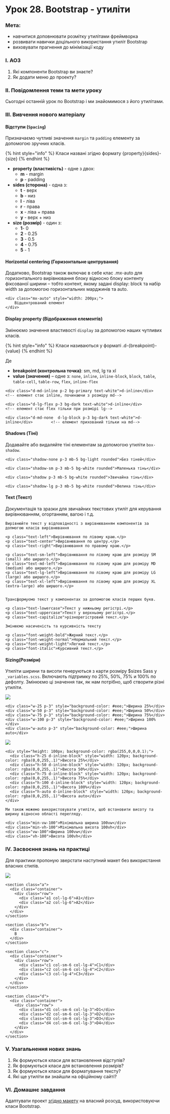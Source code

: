 # Урок 28. Bootstrap - утиліти

### Мета:

* навчитися доповнювати розмітку утилітами фреймворка
* розвивати навички доцільного використання утиліт Bootstrap
* виховувати прагнення до мінімізації коду

### І. АОЗ

1. Які компоненти Bootstrap ви знаєте?
2. Як додати меню до проекту?

### ІІ. Повідомлення теми та мети уроку

Сьогодні останній урок по Bootstrap і ми знайомимося з його утилітами.

### ІІІ. Вивчення нового матеріалу

#### Відступи \(`Spacing`\)

Призначаємо чутливі значення `margin` та `padding` елементу за допомогою зручних класів.

{% hint style="info" %}
Класи названі згідно формату {property}{sides}-{size}
{% endhint %}

* **property \(властивість\)** - одне з двох:
  * **m** - margin
  * **p** - padding
* **sides \(сторона\)** - одна з:
  * **t** - верх
  * **b** - низ
  * **l** - ліва
  * **r** - права
  * **x** - ліва + права
  * **y** - верх + низ
* **size \(розмір\)** - один з:
  * **1**- 0
  * **2** - 0.25
  * **3** - 0.5
  * **4** - 0.75
  * **5** - 1

#### Horizontal centering \(Горизонтальне центрування\)

Додатково, Bootstrap також включає в себе клас .mx-auto для горизонтального вирівнювання блоку відносно блоку контенту фіксованої ширини – тобто контент, якому задані display: block та набір width за допомогою горизонтальних марджинів та auto.

```text
<div class="mx-auto" style="width: 200px;">
    Відцентрований елемент
</div>
```

#### Display property \(Відображення елементів\)

Змінюємо значення властивості `display` за допомогою наших чутливих класів.

{% hint style="info" %}
Класи називаються у форматі .d-{breakpoint}-{value}
{% endhint %}

Де

* **breakpoint \(контрольна точка\)**: sm, md, lg та xl
* **value \(значення\)** – одне з: `none`, `inline`, `inline-block`, `block`, `table`, `table-cell`, `table-row`, `flex`, `inline-flex`

```text
<div class="d-md-inline p-2 bg-primary text-white">d-inline</div>               <!-- елемент стає inline, починаючи з розміру md-->

<div class="d-lg-flex p-3 bg-dark text-white">d-inline</div>                    <!-- елемент стає flex тільки при розмірі lg-->

<div class="d-md-none  d-lg-block p-3 bg-dark text-white">d-inline</div>        <!-- елемент прихований тільки на md-->
```

#### Shadows \(Тіні\)

Додавайте або видаляйте тіні елементам за допомогою утиліти `box-shadow`.

```text
<div class="shadow-none p-3 mb-5 bg-light rounded">Без тіней</div>

<div class="shadow-sm p-3 mb-5 bg-white rounded">Маленька тінь</div>

<div class="shadow p-3 mb-5 bg-white rounded">Звичайна тінь</div>

<div class="shadow-lg p-3 mb-5 bg-white rounded">Велика тінь</div>
```

#### Text \(Текст\)

Документація та зразки для звичайних текстових утиліт для керування вирівнюванням, огортанням, вагою і т.д.

```text
Вирівнюйте текст у відповідності з вирівнюванням компонентів за допмогою класів вирівнювання

<p class="text-left">Вирівнювання по лівому краю.</p>
<p class="text-center">Вирівнювання по центру.</p>
<p class="text-right">Вирівнювання по правому краю.</p>

<p class="text-sm-left">Вирівнювання по лівому краю для розміру SM (small) або ширшого.</p>
<p class="text-md-left">Вирівнювання по лівому краю для розміру MD (medium) або ширшого.</p>
<p class="text-lg-left">Вирівнювання по лівому краю для розміру LG (large) або ширшого.</p>
<p class="text-xl-left">Вирівнювання по лівому краю для розміру XL (extra-large) або ширшого.</p>
```

```text

Трансформуємо текст у компонентах за допомогою класів перших букв.

<p class="text-lowercase">Текст у нижньому регістрі.</p>
<p class="text-uppercase">Текст у верхньому регістрі.</p>
<p class="text-capitalize">різнорегістровий текст.</p>
```

```text
Змінюємо насиченість та курсивність тексту

<p class="font-weight-bold">Жирний текст.</p>
<p class="font-weight-normal">Нормальний текст.</p>
<p class="font-weight-light">Легкий текст.</p>
<p class="font-italic">Курсивний текст.</p>
```

#### Sizing\(Розміри\)

Утиліти ширини та висоти генеруються з карти розміру $sizes Sass у `_variables.scss`. Включають підтримку по 25%, 50%, 75% и 100% по дефолту. Змінюємо ці значення так, як нам потрібно, щоб створити різні утиліти.

![](.gitbook/assets/tb4-width.png)

```text
<div class="w-25 p-3" style="background-color: #eee;">Ширина 25%</div>
<div class="w-50 p-3" style="background-color: #eee;">Ширина 50%</div>
<div class="w-75 p-3" style="background-color: #eee;">Ширина 75%</div>
<div class="w-100 p-3" style="background-color: #eee;">Ширина 100%</div>
<div class="w-auto p-3" style="background-color: #eee;">Ширина auto</div>
```

![](https://github.com/olgamaslovaolga/Alevel-Markup/raw/master/images/tb4-height.png)

```text
<div style="height: 100px; background-color: rgba(255,0,0,0.1);">
  <div class="h-25 d-inline-block" style="width: 120px; background-color: rgba(0,0,255,.1)">Висота 25%</div>
  <div class="h-50 d-inline-block" style="width: 120px; background-color: rgba(0,0,255,.1)">Висота 50%</div>
  <div class="h-75 d-inline-block" style="width: 120px; background-color: rgba(0,0,255,.1)">Висота 75%</div>
  <div class="h-100 d-inline-block" style="width: 120px; background-color: rgba(0,0,255,.1)">Висота 100%</div>
  <div class="h-auto d-inline-block" style="width: 120px; background-color: rgba(0,0,255,.1)">Висота auto</div>
</div>
```

```text
Ми також можемо використовувати утиліти, щоб встановити висоту та ширину відносно області перегляду.

<div class="min-vw-100">Мінімальна ширина 100vw</div>
<div class="min-vh-100">Мінімальна висота 100vh</div>
<div class="vw-100">Ширина 100vw</div>
<div class="vh-100">Висота 100vh</div>
```

### IV. Засвоєння знань на практиці

Для практики пропоную зверстати наступний макет без використання власних стилів.

![](.gitbook/assets/bootstrap-4-adaptive-layout-example-1.png)

```text
<section class="a">
  <div class="container">
    <div class="row">
      <div class="a1 col-lg-6">A1</div>
      <div class="a2 col-lg-6">A2</div>
    </div>
  </div>
</section>

<section class="b">
  <div class="container">
    B
  </div>
</section>

<section class="c">
  <div class="container">
    <div class="row">
      <div class="c1 col-sm-6 col-lg-4">C1</div>
      <div class="c2 col-sm-6 col-lg-4">C2</div>
      <div class="c3 col-lg-4">C3</div>
    </div>
  </div>
</section>

<section class="d">
  <div class="container">
    <div class="row">
      <div class="d1 col-sm-6 col-lg-3">D1</div>
      <div class="d2 col-sm-6 col-lg-3">D2</div>
      <div class="d3 col-sm-6 col-lg-3">D3</div>
      <div class="d4 col-sm-6 col-lg-3">D4</div>
    </div>
  </div>
</section>
```

### V. Узагальнення нових знань

1. Як формуються класи для встановлення відступів?
2. Як формуються класи для встановлення розмірів?
3. Як формуються класи для форматування тексту?
4. Які ще утиліти ви знайшли на офіційному сайті?

### VI. Домашнє завдання

Адаптувати проект [згідно макету](https://www.figma.com/file/6YpMnUKT3N9ZQCd9pB82sX/Untitled) на власний розсуд, використовуючи класи Bootstrap.

